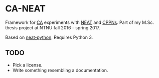 # CA-NEAT

Framework for [CA](https://en.wikipedia.org/wiki/Cellular_automaton) experiments with [NEAT](https://en.wikipedia.org/wiki/Neuroevolution_of_augmenting_topologies) and [CPPNs](https://en.wikipedia.org/wiki/Compositional_pattern-producing_network).
Part of my M.Sc. thesis project at NTNU fall 2016 - spring 2017.

Based on [neat-python](https://github.com/CodeReclaimers/neat-python/).
Requires Python 3.

## TODO
- Pick a license.
- Write something resembling a documentation.

